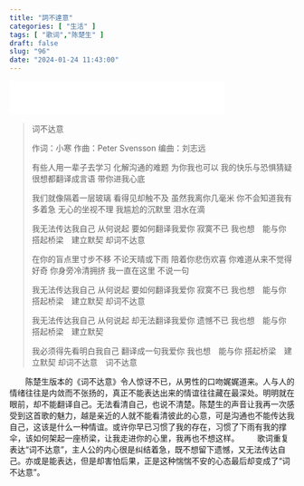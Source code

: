 ```yaml
---
title: "詞不達意"
categories: [ "生活" ]
tags: [ "歌词","陈楚生" ]
draft: false
slug: "96"
date: "2024-01-24 11:43:00"
---
```


<iframe frameborder="no" border="0" marginwidth="0" marginheight="0" width=380 height=60 align="middle" src="//music.163.com/outchain/player?type=2&id=2118463417&auto=0&height=32"></iframe>

> 词不达意
> 
> 作词：小寒
> 作曲：Peter Svensson
> 编曲：刘志远
> 
> 有些人用一辈子去学习
> 化解沟通的难题
> 为你我也可以
> 我的快乐与恐惧猜疑
> 很想都翻译成言语
> 带你进我心底
> 
> 我们就像隔着一层玻璃
> 看得见却触不及
> 虽然我离你几毫米
> 你不会知道我有多着急
> 无心的坐视不理
> 我尴尬的沉默里
> 泪水在滴
> 
> 我无法传达我自己
> 从何说起
> 要如何翻译我爱你
> 寂寞不已
> 我也想　能与你
> 搭起桥梁　建立默契
> 却词不达意
> 
> 在你的盲点里寸步不移
> 不论天晴或下雨
> 陪着你悲伤欢喜
> 你难道从来不觉得好奇
> 你身旁冷清拥挤
> 我一直在这里
> 不说一句
> 
> 我无法传达我自己
> 从何说起
> 要如何翻译我爱你
> 寂寞不已
> 我也想　能与你
> 搭起桥梁　建立默契
> 却词不达意
> 
> 我无法传达我自己
> 从何说起
> 却无法翻译我爱你
> 遗憾不已
> 我也想　能与你
> 搭起桥梁　建立默契
> 
> 我必须得先看明白我自己
> 翻译成一句我爱你
> 我也想　能与你
> 搭起桥梁　建立默契
> 却词不达意　词不达意

&emsp;&emsp;陈楚生版本的《词不达意》令人惊讶不已，从男性的口吻娓娓道来。人与人的情绪往往是内敛而不张扬的，真正不能表达出来的情谊往往藏在最深处。明明就在眼前，却不能翻译自己。无法看清自己，也说不清楚。陈楚生的声音让我再一次感受到这首歌的魅力，越是亲近的人就不能看清彼此的心意，可是沟通也不能传达我自己，这该是什么一种情谊。或许你早已习惯了我的存在，习惯了下雨有我的撑伞，该如何架起一座桥梁，让我走进你的心里，我再也不想这样。
&emsp;&emsp;歌词重复表达“词不达意”，主人公的内心很是纠结着急，既不想留下遗憾，又无法传达自己。亦或是能表达，但是却害怕后果，正是这种惴惴不安的心态最后却变成了“词不达意”。